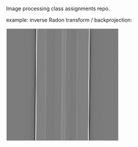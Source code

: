 Image processing class assignments repo.





example: inverse Radon transform / backprojection:

![gif.gif](https://github.com/salehrayan/Image-processing-class-and-project/blob/main/Radon%20transform/inverse_radon.gif)
